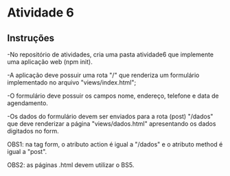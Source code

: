 # Atividade 6

## Instruções

-No repositório de atividades, cria uma pasta atividade6 que implemente uma aplicação web (npm init).

-A aplicação deve possuir uma rota "/" que renderiza um formulário implementado no arquivo "views/index.html";

-O formulário deve possuir os campos nome, endereço, telefone e data de agendamento.

-Os dados do formulário devem ser enviados para a rota (post) "/dados" que deve renderizar a página "views/dados.html" apresentando os dados digitados no form.

OBS1: na tag form, o atributo action é igual a "/dados" e o atributo method é igual a "post".

OBS2: as páginas .html devem utilizar o BS5.
